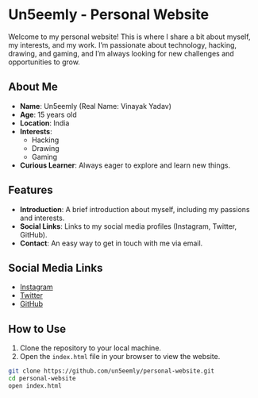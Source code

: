 # Un5eemly - Personal Website

Welcome to my personal website! This is where I share a bit about myself, my interests, and my work. I’m passionate about technology, hacking, drawing, and gaming, and I’m always looking for new challenges and opportunities to grow.

## About Me

- **Name**: Un5eemly (Real Name: Vinayak Yadav)
- **Age**: 15 years old
- **Location**: India
- **Interests**: 
  - Hacking
  - Drawing
  - Gaming
- **Curious Learner**: Always eager to explore and learn new things.

## Features

- **Introduction**: A brief introduction about myself, including my passions and interests.
- **Social Links**: Links to my social media profiles (Instagram, Twitter, GitHub).
- **Contact**: An easy way to get in touch with me via email.

## Social Media Links

- [Instagram](https://www.instagram.com/artistic_vinayak)
- [Twitter](https://twitter.com/un-5eemly)
- [GitHub](https://www.github.com/un5eemly)

## How to Use

1. Clone the repository to your local machine.
2. Open the `index.html` file in your browser to view the website.

```bash
git clone https://github.com/un5eemly/personal-website.git
cd personal-website
open index.html
